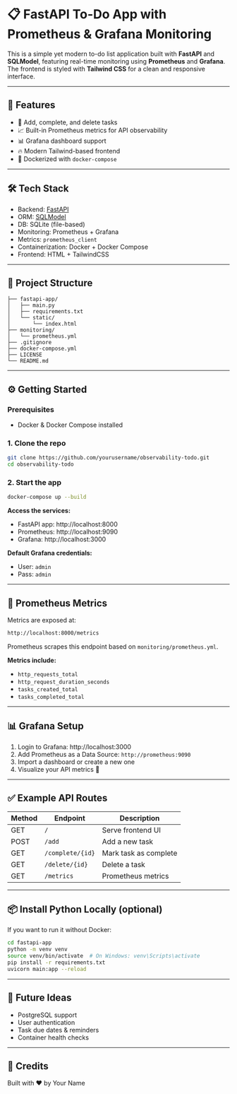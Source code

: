 # 📋 FastAPI To-Do App with Prometheus & Grafana Monitoring

This is a simple yet modern to-do list application built with **FastAPI** and **SQLModel**, featuring real-time monitoring using **Prometheus** and **Grafana**. The frontend is styled with **Tailwind CSS** for a clean and responsive interface.

---

## 🚀 Features

- 🧾 Add, complete, and delete tasks
- 📈 Built-in Prometheus metrics for API observability
- 📊 Grafana dashboard support
- 🔥 Modern Tailwind-based frontend
- 🐳 Dockerized with `docker-compose`

---

## 🛠️ Tech Stack

- Backend: [FastAPI](https://fastapi.tiangolo.com/)
- ORM: [SQLModel](https://sqlmodel.tiangolo.com/)
- DB: SQLite (file-based)
- Monitoring: Prometheus + Grafana
- Metrics: `prometheus_client`
- Containerization: Docker + Docker Compose
- Frontend: HTML + TailwindCSS

---

## 📁 Project Structure

```
├── fastapi-app/
│   ├── main.py
│   ├── requirements.txt
│   └── static/
│       └── index.html
├── monitoring/
│   └── prometheus.yml
├── .gitignore
├── docker-compose.yml
├── LICENSE
└── README.md
```

---

## ⚙️ Getting Started

### Prerequisites
- Docker & Docker Compose installed

### 1. Clone the repo

```bash
git clone https://github.com/yourusername/observability-todo.git
cd observability-todo
```

### 2. Start the app

```bash
docker-compose up --build
```

**Access the services:**
- FastAPI app: http://localhost:8000
- Prometheus: http://localhost:9090
- Grafana: http://localhost:3000

**Default Grafana credentials:**
- User: `admin`
- Pass: `admin`

---

## 📡 Prometheus Metrics

Metrics are exposed at:

```bash
http://localhost:8000/metrics
```

Prometheus scrapes this endpoint based on `monitoring/prometheus.yml`.

**Metrics include:**
- `http_requests_total`
- `http_request_duration_seconds`
- `tasks_created_total`
- `tasks_completed_total`

---

## 📊 Grafana Setup

1. Login to Grafana: http://localhost:3000
2. Add Prometheus as a Data Source: `http://prometheus:9090`
3. Import a dashboard or create a new one
4. Visualize your API metrics 🚀

---

## ✅ Example API Routes

| Method | Endpoint | Description |
|--------|----------|-------------|
| GET | `/` | Serve frontend UI |
| POST | `/add` | Add a new task |
| GET | `/complete/{id}` | Mark task as complete |
| GET | `/delete/{id}` | Delete a task |
| GET | `/metrics` | Prometheus metrics |

---

## 📦 Install Python Locally (optional)

If you want to run it without Docker:

```bash
cd fastapi-app
python -m venv venv
source venv/bin/activate  # On Windows: venv\Scripts\activate
pip install -r requirements.txt
uvicorn main:app --reload
```

---

## 🧠 Future Ideas

- PostgreSQL support
- User authentication
- Task due dates & reminders
- Container health checks

---

## 🙌 Credits

Built with ❤️ by Your Name
